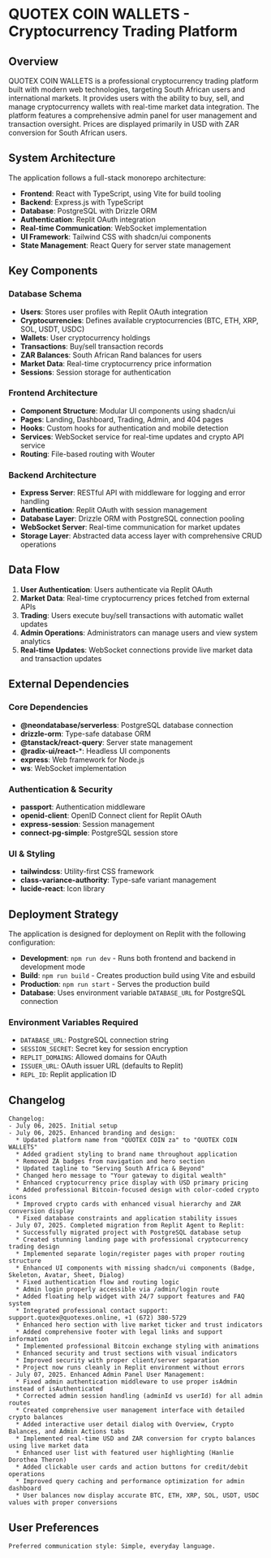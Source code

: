# QUOTEX COIN WALLETS - Cryptocurrency Trading Platform

## Overview

QUOTEX COIN WALLETS is a professional cryptocurrency trading platform built with modern web technologies, targeting South African users and international markets. It provides users with the ability to buy, sell, and manage cryptocurrency wallets with real-time market data integration. The platform features a comprehensive admin panel for user management and transaction oversight. Prices are displayed primarily in USD with ZAR conversion for South African users.

## System Architecture

The application follows a full-stack monorepo architecture:

- **Frontend**: React with TypeScript, using Vite for build tooling
- **Backend**: Express.js with TypeScript
- **Database**: PostgreSQL with Drizzle ORM
- **Authentication**: Replit OAuth integration
- **Real-time Communication**: WebSocket implementation
- **UI Framework**: Tailwind CSS with shadcn/ui components
- **State Management**: React Query for server state management

## Key Components

### Database Schema
- **Users**: Stores user profiles with Replit OAuth integration
- **Cryptocurrencies**: Defines available cryptocurrencies (BTC, ETH, XRP, SOL, USDT, USDC)
- **Wallets**: User cryptocurrency holdings
- **Transactions**: Buy/sell transaction records
- **ZAR Balances**: South African Rand balances for users
- **Market Data**: Real-time cryptocurrency price information
- **Sessions**: Session storage for authentication

### Frontend Architecture
- **Component Structure**: Modular UI components using shadcn/ui
- **Pages**: Landing, Dashboard, Trading, Admin, and 404 pages
- **Hooks**: Custom hooks for authentication and mobile detection
- **Services**: WebSocket service for real-time updates and crypto API service
- **Routing**: File-based routing with Wouter

### Backend Architecture
- **Express Server**: RESTful API with middleware for logging and error handling
- **Authentication**: Replit OAuth with session management
- **Database Layer**: Drizzle ORM with PostgreSQL connection pooling
- **WebSocket Server**: Real-time communication for market updates
- **Storage Layer**: Abstracted data access layer with comprehensive CRUD operations

## Data Flow

1. **User Authentication**: Users authenticate via Replit OAuth
2. **Market Data**: Real-time cryptocurrency prices fetched from external APIs
3. **Trading**: Users execute buy/sell transactions with automatic wallet updates
4. **Admin Operations**: Administrators can manage users and view system analytics
5. **Real-time Updates**: WebSocket connections provide live market data and transaction updates

## External Dependencies

### Core Dependencies
- **@neondatabase/serverless**: PostgreSQL database connection
- **drizzle-orm**: Type-safe database ORM
- **@tanstack/react-query**: Server state management
- **@radix-ui/react-***: Headless UI components
- **express**: Web framework for Node.js
- **ws**: WebSocket implementation

### Authentication & Security
- **passport**: Authentication middleware
- **openid-client**: OpenID Connect client for Replit OAuth
- **express-session**: Session management
- **connect-pg-simple**: PostgreSQL session store

### UI & Styling
- **tailwindcss**: Utility-first CSS framework
- **class-variance-authority**: Type-safe variant management
- **lucide-react**: Icon library

## Deployment Strategy

The application is designed for deployment on Replit with the following configuration:

- **Development**: `npm run dev` - Runs both frontend and backend in development mode
- **Build**: `npm run build` - Creates production build using Vite and esbuild
- **Production**: `npm run start` - Serves the production build
- **Database**: Uses environment variable `DATABASE_URL` for PostgreSQL connection

### Environment Variables Required
- `DATABASE_URL`: PostgreSQL connection string
- `SESSION_SECRET`: Secret key for session encryption
- `REPLIT_DOMAINS`: Allowed domains for OAuth
- `ISSUER_URL`: OAuth issuer URL (defaults to Replit)
- `REPL_ID`: Replit application ID

## Changelog

```
Changelog:
- July 06, 2025. Initial setup
- July 06, 2025. Enhanced branding and design:
  * Updated platform name from "QUOTEX COIN za" to "QUOTEX COIN WALLETS"
  * Added gradient styling to brand name throughout application
  * Removed ZA badges from navigation and hero section
  * Updated tagline to "Serving South Africa & Beyond"
  * Changed hero message to "Your gateway to digital wealth"
  * Enhanced cryptocurrency price display with USD primary pricing
  * Added professional Bitcoin-focused design with color-coded crypto icons
  * Improved crypto cards with enhanced visual hierarchy and ZAR conversion display
  * Fixed database constraints and application stability issues
- July 07, 2025. Completed migration from Replit Agent to Replit:
  * Successfully migrated project with PostgreSQL database setup
  * Created stunning landing page with professional cryptocurrency trading design
  * Implemented separate login/register pages with proper routing structure
  * Enhanced UI components with missing shadcn/ui components (Badge, Skeleton, Avatar, Sheet, Dialog)
  * Fixed authentication flow and routing logic
  * Admin login properly accessible via /admin/login route
  * Added floating help widget with 24/7 support features and FAQ system
  * Integrated professional contact support: support.quotex@quotexes.online, +1 (672) 380-5729
  * Enhanced hero section with live market ticker and trust indicators
  * Added comprehensive footer with legal links and support information
  * Implemented professional Bitcoin exchange styling with animations
  * Enhanced security and trust sections with visual indicators
  * Improved security with proper client/server separation
  * Project now runs cleanly in Replit environment without errors
- July 07, 2025. Enhanced Admin Panel User Management:
  * Fixed admin authentication middleware to use proper isAdmin instead of isAuthenticated
  * Corrected admin session handling (adminId vs userId) for all admin routes
  * Created comprehensive user management interface with detailed crypto balances
  * Added interactive user detail dialog with Overview, Crypto Balances, and Admin Actions tabs
  * Implemented real-time USD and ZAR conversion for crypto balances using live market data
  * Enhanced user list with featured user highlighting (Hanlie Dorothea Theron)
  * Added clickable user cards and action buttons for credit/debit operations
  * Improved query caching and performance optimization for admin dashboard
  * User balances now display accurate BTC, ETH, XRP, SOL, USDT, USDC values with proper conversions
```

## User Preferences

```
Preferred communication style: Simple, everyday language.
```